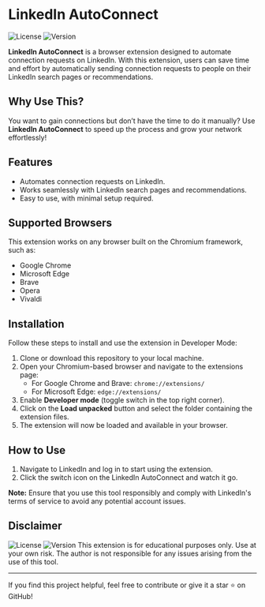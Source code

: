 # LinkedIn AutoConnect
![License](https://img.shields.io/badge/license-MIT-green)
![Version](https://img.shields.io/badge/version-1.0-blue)

**LinkedIn AutoConnect** is a browser extension designed to automate connection requests on LinkedIn. With this extension, users can save time and effort by automatically sending connection requests to people on their LinkedIn search pages or recommendations.

## Why Use This?

You want to gain connections but don’t have the time to do it manually? Use **LinkedIn AutoConnect** to speed up the process and grow your network effortlessly!

## Features

- Automates connection requests on LinkedIn.
- Works seamlessly with LinkedIn search pages and recommendations.
- Easy to use, with minimal setup required.

## Supported Browsers

This extension works on any browser built on the Chromium framework, such as:

- Google Chrome
- Microsoft Edge
- Brave
- Opera
- Vivaldi

## Installation

Follow these steps to install and use the extension in Developer Mode:

1. Clone or download this repository to your local machine.
2. Open your Chromium-based browser and navigate to the extensions page:
   - For Google Chrome and Brave: `chrome://extensions/`
   - For Microsoft Edge: `edge://extensions/`
3. Enable **Developer mode** (toggle switch in the top right corner).
4. Click on the **Load unpacked** button and select the folder containing the extension files.
5. The extension will now be loaded and available in your browser.

## How to Use

1. Navigate to LinkedIn and log in to start using the extension.
2. Click the switch icon on the LinkedIn AutoConnect and watch it go.

**Note:** Ensure that you use this tool responsibly and comply with LinkedIn's terms of service to avoid any potential account issues.

## Disclaimer

![License](https://img.shields.io/badge/license-MIT-green)
![Version](https://img.shields.io/badge/version-1.0-blue)
This extension is for educational purposes only. Use at your own risk. The author is not responsible for any issues arising from the use of this tool.

---

If you find this project helpful, feel free to contribute or give it a star ⭐ on GitHub!
